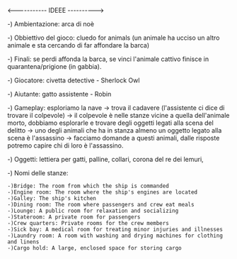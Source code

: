 <----------- IDEEE ---------->

-) Ambientazione: arca di noè

-) Obbiettivo del gioco: cluedo for animals (un animale ha ucciso un altro animale e sta cercando di far affondare la barca)

-) Finali: se perdi affonda la barca, se vinci l'animale cattivo finisce in quarantena/prigione (in gabbia).

-) Giocatore: civetta detective - Sherlock Owl

-) Aiutante: gatto assistente - Robin  

-) Gameplay: esploriamo la nave -> trova il cadavere (l'assistente ci dice di trovare il colpevole) -> il colpevole è nelle 
             stanze vicine a quella dell'animale morto, dobbiamo esplorarle e trovare degli oggetti legati alla scena del
             delitto -> uno degli animali che ha in stanza almeno un oggetto legato alla scena è l'assassino ->
             facciamo domande a questi animali, dalle risposte potremo capire chi di loro è l'assassino.

-) Oggetti: lettiera per gatti, palline, collari, corona del re dei lemuri, 

-) Nomi delle stanze:
      
    -)Bridge: The room from which the ship is commanded
    -)Engine room: The room where the ship's engines are located
    -)Galley: The ship's kitchen
    -)Dining room: The room where passengers and crew eat meals
    -)Lounge: A public room for relaxation and socializing
    -)Stateroom: A private room for passengers
    -)Crew quarters: Private rooms for the crew members
    -)Sick bay: A medical room for treating minor injuries and illnesses
    -)Laundry room: A room with washing and drying machines for clothing and linens
    -)Cargo hold: A large, enclosed space for storing cargo